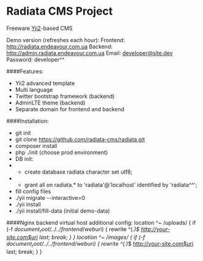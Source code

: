 Radiata CMS Project
===============================
Freeware [Yii2](www.yiiframework.com)-based CMS

Demo version (refreshes each hour):
Frontend: http://radiata.endeavour.com.ua
Backend: http://admin.radiata.endeavour.com.ua
Email: developer@site.dev
Password: developer^^

####Features:
* Yii2 advanced template
* Multi language
* Twitter bootstrap framework (backend)
* AdminLTE theme (backend)
* Separate domain for frontend and backend

####Installation:
* git init
* git clone https://github.com/radiata-cms/radiata.git
* composer install
* php ./init (choose prod environment)
* DB init: 
* * create database radiata character set utf8;
* * grant all on radiata.* to 'radiata'@'localhost' identified by 'radiata^^';
* fill config files
* ./yii migrate --interactive=0
* ./yii install
* ./yii install/fill-data (initial demo-data)

####Nginx backend virtual host additional config:
		location ^~ /uploads/ {
            if (-f $document_root/../../frontend/web$uri) {
                rewrite  ^(.*)$ http://your-site.com$uri last; break;
            }
        }
		location ^~ /images/ {
            if (-f $document_root/../../frontend/web$uri) {
                rewrite  ^(.*)$ http://your-site.com$uri last; break;
            }
        }
